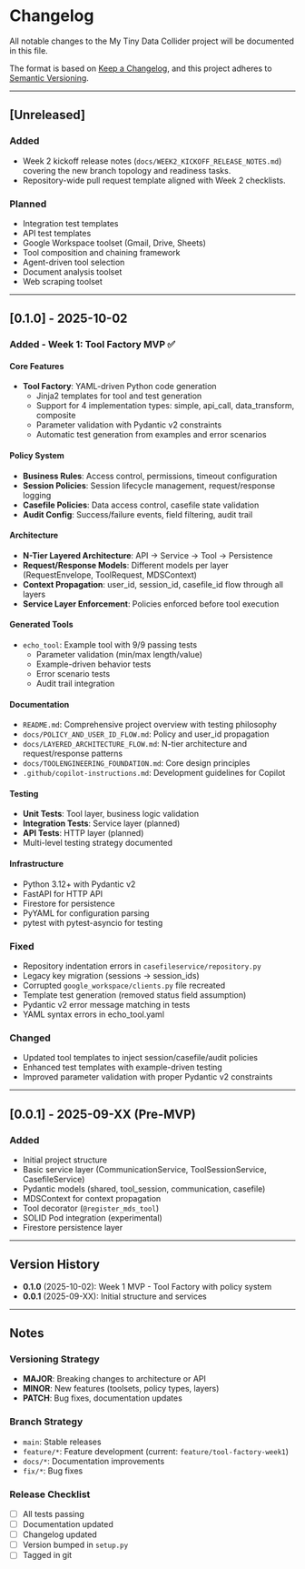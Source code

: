# Changelog

All notable changes to the My Tiny Data Collider project will be documented in this file.

The format is based on [Keep a Changelog](https://keepachangelog.com/en/1.0.0/),
and this project adheres to [Semantic Versioning](https://semver.org/spec/v2.0.0.html).

---

## [Unreleased]

### Added
- Week 2 kickoff release notes (`docs/WEEK2_KICKOFF_RELEASE_NOTES.md`) covering the new branch topology and readiness tasks.
- Repository-wide pull request template aligned with Week 2 checklists.

### Planned
- Integration test templates
- API test templates
- Google Workspace toolset (Gmail, Drive, Sheets)
- Tool composition and chaining framework
- Agent-driven tool selection
- Document analysis toolset
- Web scraping toolset

---

## [0.1.0] - 2025-10-02

### Added - Week 1: Tool Factory MVP ✅

#### Core Features
- **Tool Factory**: YAML-driven Python code generation
  - Jinja2 templates for tool and test generation
  - Support for 4 implementation types: simple, api_call, data_transform, composite
  - Parameter validation with Pydantic v2 constraints
  - Automatic test generation from examples and error scenarios

#### Policy System
- **Business Rules**: Access control, permissions, timeout configuration
- **Session Policies**: Session lifecycle management, request/response logging
- **Casefile Policies**: Data access control, casefile state validation
- **Audit Config**: Success/failure events, field filtering, audit trail

#### Architecture
- **N-Tier Layered Architecture**: API → Service → Tool → Persistence
- **Request/Response Models**: Different models per layer (RequestEnvelope, ToolRequest, MDSContext)
- **Context Propagation**: user_id, session_id, casefile_id flow through all layers
- **Service Layer Enforcement**: Policies enforced before tool execution

#### Generated Tools
- `echo_tool`: Example tool with 9/9 passing tests
  - Parameter validation (min/max length/value)
  - Example-driven behavior tests
  - Error scenario tests
  - Audit trail integration

#### Documentation
- `README.md`: Comprehensive project overview with testing philosophy
- `docs/POLICY_AND_USER_ID_FLOW.md`: Policy and user_id propagation
- `docs/LAYERED_ARCHITECTURE_FLOW.md`: N-tier architecture and request/response patterns
- `docs/TOOLENGINEERING_FOUNDATION.md`: Core design principles
- `.github/copilot-instructions.md`: Development guidelines for Copilot

#### Testing
- **Unit Tests**: Tool layer, business logic validation
- **Integration Tests**: Service layer (planned)
- **API Tests**: HTTP layer (planned)
- Multi-level testing strategy documented

#### Infrastructure
- Python 3.12+ with Pydantic v2
- FastAPI for HTTP API
- Firestore for persistence
- PyYAML for configuration parsing
- pytest with pytest-asyncio for testing

### Fixed
- Repository indentation errors in `casefileservice/repository.py`
- Legacy key migration (sessions → session_ids)
- Corrupted `google_workspace/clients.py` file recreated
- Template test generation (removed status field assumption)
- Pydantic v2 error message matching in tests
- YAML syntax errors in echo_tool.yaml

### Changed
- Updated tool templates to inject session/casefile/audit policies
- Enhanced test templates with example-driven testing
- Improved parameter validation with proper Pydantic v2 constraints

---

## [0.0.1] - 2025-09-XX (Pre-MVP)

### Added
- Initial project structure
- Basic service layer (CommunicationService, ToolSessionService, CasefileService)
- Pydantic models (shared, tool_session, communication, casefile)
- MDSContext for context propagation
- Tool decorator (`@register_mds_tool`)
- SOLID Pod integration (experimental)
- Firestore persistence layer

---

## Version History

- **0.1.0** (2025-10-02): Week 1 MVP - Tool Factory with policy system
- **0.0.1** (2025-09-XX): Initial structure and services

---

## Notes

### Versioning Strategy
- **MAJOR**: Breaking changes to architecture or API
- **MINOR**: New features (toolsets, policy types, layers)
- **PATCH**: Bug fixes, documentation updates

### Branch Strategy
- `main`: Stable releases
- `feature/*`: Feature development (current: `feature/tool-factory-week1`)
- `docs/*`: Documentation improvements
- `fix/*`: Bug fixes

### Release Checklist
- [ ] All tests passing
- [ ] Documentation updated
- [ ] Changelog updated
- [ ] Version bumped in `setup.py`
- [ ] Tagged in git
